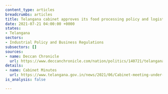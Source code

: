 ```yaml
---
content_type: articles
breadcrumbs: articles
title: Telangana cabinet approves its food processing policy and logistics policy
date: 2021-07-21 04:00:00 +0000
states:
- Telangana
sectors:
- Industrial Policy and Business Regulations
subsectors: []
sources:
- name: Deccan Chronicle
  url: https://www.deccanchronicle.com/nation/politics/140721/telangana-cabinet-okays-food-policy.html
details:
- name: Cabinet Minutes
  url: https://www.telangana.gov.in/news/2021/06/Cabinet-meeting-under-the-chairmanship-of-CM-Sri-KCR
is_analysis: false

---
```

